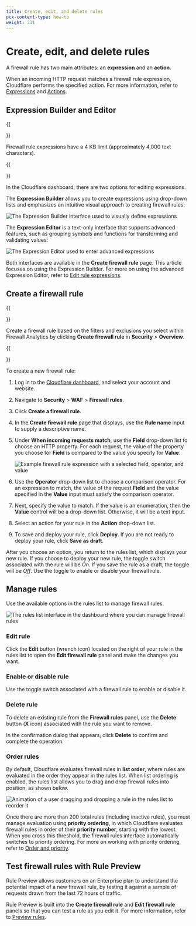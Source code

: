 ```yaml
---
title: Create, edit, and delete rules
pcx-content-type: how-to
weight: 311
---
```


# Create, edit, and delete rules

A firewall rule has two main attributes: an **expression** and an **action**.

When an incoming HTTP request matches a firewall rule expression, Cloudflare performs the specified action. For more information, refer to [Expressions](/ruleset-engine/rules-language/expressions/) and [Actions](/firewall/cf-firewall-rules/actions/).

## Expression Builder and Editor

{{<Aside type="warning" header="Important">}}

Firewall rule expressions have a 4 KB limit (approximately 4,000 text characters).

{{</Aside>}}

In the Cloudflare dashboard, there are two options for editing expressions.

The **Expression Builder** allows you to create expressions using drop-down lists and emphasizes an intuitive visual approach to creating firewall rules:

![The Expression Builder interface used to visually define expressions](/firewall/static/firewall-rules-expression-builder-0.png)

The **Expression Editor** is a text-only interface that supports advanced features, such as grouping symbols and functions for transforming and validating values:

![The Expression Editor used to enter advanced expressions](/firewall/static/firewall-rules-expression-editor-0.png)

Both interfaces are available in the **Create firewall rule** page. This article focuses on using the Expression Builder. For more on using the advanced Expression Editor, refer to [Edit rule expressions](/firewall/cf-dashboard/expression-preview-editor/).

## Create a firewall rule

{{<Aside type="note" header="Note">}}

Create a firewall rule based on the filters and exclusions you select within Firewall Analytics by clicking **Create firewall rule** in **Security** > **Overview**.

{{</Aside>}}

To create a new firewall rule:

1. Log in to the [Cloudflare dashboard](https://dash.cloudflare.com/), and select your account and website.

1. Navigate to **Security** > **WAF** > **Firewall rules**.

1. Click **Create a firewall rule**.

1. In the **Create firewall rule** page that displays, use the **Rule name** input to supply a descriptive name.

1. Under **When incoming requests match**, use the **Field** drop-down list to choose an HTTP property. For each request, the value of the property you choose for **Field** is compared to the value you specify for **Value**.

    ![Example firewall rule expression with a selected field, operator, and value](/firewall/static/firewall-rules-expression-builder-value.png)

1. Use the **Operator** drop-down list to choose a comparison operator. For an expression to match, the value of the request **Field** and the value specified in the **Value** input must satisfy the comparison operator.

1. Next, specify the value to match. If the value is an enumeration, then the **Value** control will be a drop-down list. Otherwise, it will be a text input.

1. Select an action for your rule in the **Action** drop-down list.

1. To save and deploy your rule, click **Deploy**. If you are not ready to deploy your rule, click **Save as draft**.

After you choose an option, you return to the rules list, which displays your new rule. If you choose to deploy your new rule, the toggle switch associated with the rule will be _On_. If you save the rule as a draft, the toggle will be _Off_. Use the toggle to enable or disable your firewall rule.

## Manage rules

Use the available options in the rules list to manage firewall rules.

![The rules list interface in the dashboard where you can manage firewall rules](/firewall/static/cf-firewall-rules-list.png)

### Edit rule

Click the **Edit** button (wrench icon) located on the right of your rule in the rules list to open the **Edit firewall rule** panel and make the changes you want.

### Enable or disable rule

Use the toggle switch associated with a firewall rule to enable or disable it.

### Delete rule

To delete an existing rule from the **Firewall rules** panel, use the **Delete** button (**X** icon) associated with the rule you want to remove.

In the confirmation dialog that appears, click **Delete** to confirm and complete the operation.

### Order rules

By default, Cloudflare evaluates firewall rules in **list order**, where rules are evaluated in the order they appear in the rules list. When list ordering is enabled, the rules list allows you to drag and drop firewall rules into position, as shown below.

![Animation of a user dragging and dropping a rule in the rules list to reorder it](/firewall/static/firewall-rules-expression-builder-10.gif)

Once there are more than 200 total rules (including inactive rules), you must manage evaluation using **priority ordering**, in which Cloudflare evaluates firewall rules in order of their **priority number**, starting with the lowest. When you cross this threshold, the firewall rules interface automatically switches to priority ordering. For more on working with priority ordering, refer to [Order and priority](/firewall/cf-firewall-rules/order-priority/).

## Test firewall rules with Rule Preview

Rule Preview allows customers on an Enterprise plan to understand the potential impact of a new firewall rule, by testing it against a sample of requests drawn from the last 72 hours of traffic. 

Rule Preview is built into the **Create firewall rule** and **Edit firewall rule** panels so that you can test a rule as you edit it. For more information, refer to [Preview rules](/firewall/cf-dashboard/rule-preview/).
